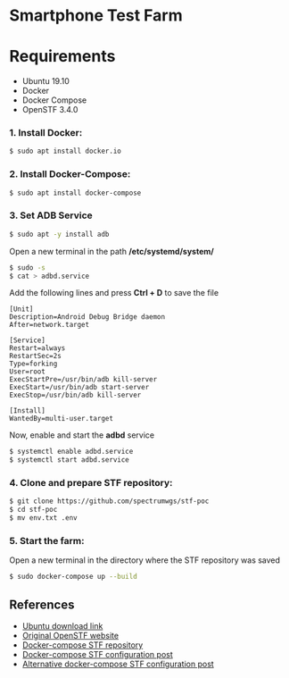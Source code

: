 # Smartphone Test Farm

# Requirements
  - Ubuntu 19.10
  - Docker
  - Docker Compose
  - OpenSTF 3.4.0


### 1. Install Docker:

```sh
$ sudo apt install docker.io
```

### 2. Install Docker-Compose:

```sh
$ sudo apt install docker-compose
```

### 3. Set ADB Service

```sh
$ sudo apt -y install adb
```

Open a new terminal in the path **/etc/systemd/system/**

```sh
$ sudo -s
$ cat > adbd.service
```

Add the following lines and press **Ctrl + D** to save the file

```
[Unit]
Description=Android Debug Bridge daemon
After=network.target

[Service]
Restart=always
RestartSec=2s
Type=forking
User=root
ExecStartPre=/usr/bin/adb kill-server
ExecStart=/usr/bin/adb start-server
ExecStop=/usr/bin/adb kill-server

[Install]
WantedBy=multi-user.target
```

Now, enable and start the **adbd** service

```sh
$ systemctl enable adbd.service
$ systemctl start adbd.service
```

### 4. Clone and prepare STF repository:

```sh
$ git clone https://github.com/spectrumwgs/stf-poc
$ cd stf-poc
$ mv env.txt .env
```

### 5. Start the farm:

Open a new terminal in the directory where the STF repository was saved

```sh
$ sudo docker-compose up --build
```

## References
  - [Ubuntu download link][Dwld]
  - [Original OpenSTF website][OStf]
  - [Docker-compose STF repository][Repo]
  - [Docker-compose STF configuration post][Post]
  - [Alternative docker-compose STF configuration post][PAlt]

[Dwld]: <http://releases.ubuntu.com/19.10/ubuntu-19.10-desktop-amd64.iso?_ga=2.208302160.351755930.1579897946-533501981.1579552170>
[OStf]: <https://openstf.io/>
[Repo]: <https://github.com/nikosch86/stf-poc>
[Post]: <https://medium.com/@nikosch86/getting-started-with-automated-in-house-testing-on-android-smartphones-using-stf-dafecee4a8ee>
[PAlt]: <https://testerhome.com/topics/17233>
